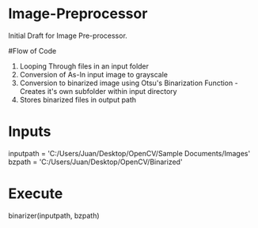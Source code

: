 # Image-Preprocessor
Initial Draft for Image Pre-processor.

#Flow of Code
1. Looping Through files in an input folder
2. Conversion of As-In input image to grayscale
3. Conversion to binarized image using Otsu's Binarization Function - Creates it's own subfolder within input directory
4. Stores binarized files in output path

# Inputs
inputpath = 'C:/Users/Juan/Desktop/OpenCV/Sample Documents/Images'
bzpath = 'C:/Users/Juan/Desktop/OpenCV/Binarized'

# Execute
binarizer(inputpath, bzpath)
